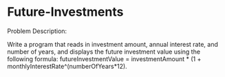 # Future-Investments

Problem Description:

Write a program that reads in investment amount, annual interest rate, and number of years, and displays the future investment value using the following formula: 
futureInvestmentValue = investmentAmount * (1 + monthlyInterestRate^(numberOfYears*12).
